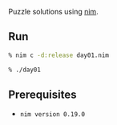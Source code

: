 Puzzle solutions using [nim](https://nim-lang.org).

## Run

``` bash
% nim c -d:release day01.nim

% ./day01
```

## Prerequisites

* `nim version 0.19.0`
